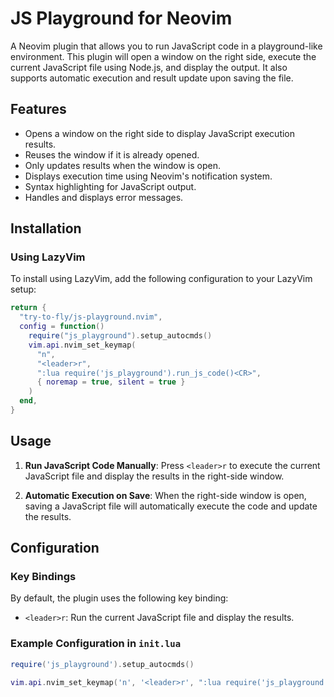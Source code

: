 # JS Playground for Neovim

A Neovim plugin that allows you to run JavaScript code in a playground-like environment. This plugin will open a window on the right side, execute the current JavaScript file using Node.js, and display the output. It also supports automatic execution and result update upon saving the file.

## Features

- Opens a window on the right side to display JavaScript execution results.
- Reuses the window if it is already opened.
- Only updates results when the window is open.
- Displays execution time using Neovim's notification system.
- Syntax highlighting for JavaScript output.
- Handles and displays error messages.

## Installation

### Using LazyVim

To install using LazyVim, add the following configuration to your LazyVim setup:

```lua
return {
  "try-to-fly/js-playground.nvim",
  config = function()
    require("js_playground").setup_autocmds()
    vim.api.nvim_set_keymap(
      "n",
      "<leader>r",
      ":lua require('js_playground').run_js_code()<CR>",
      { noremap = true, silent = true }
    )
  end,
}
```

## Usage

1. **Run JavaScript Code Manually**: Press `<leader>r` to execute the current JavaScript file and display the results in the right-side window.

2. **Automatic Execution on Save**: When the right-side window is open, saving a JavaScript file will automatically execute the code and update the results.

## Configuration

### Key Bindings

By default, the plugin uses the following key binding:

- `<leader>r`: Run the current JavaScript file and display the results.

### Example Configuration in `init.lua`

```lua
require('js_playground').setup_autocmds()

vim.api.nvim_set_keymap('n', '<leader>r', ":lua require('js_playground').run_js_code()<CR>", { noremap = true, silent = true })
```
